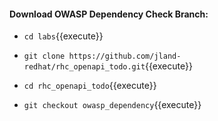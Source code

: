 
#### Download OWASP Dependency Check Branch:


  - `cd labs`{{execute}}

  - `git clone https://github.com/jland-redhat/rhc_openapi_todo.git`{{execute}}

  - `cd rhc_openapi_todo`{{execute}}

  - `git checkout owasp_dependency`{{execute}}
